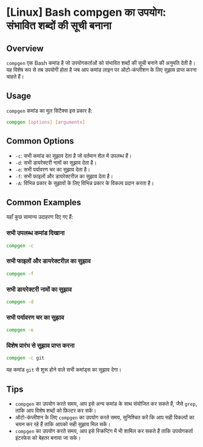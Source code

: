 # [Linux] Bash compgen का उपयोग: संभावित शब्दों की सूची बनाना

## Overview
`compgen` एक Bash कमांड है जो उपयोगकर्ताओं को संभावित शब्दों की सूची बनाने की अनुमति देती है। यह विशेष रूप से तब उपयोगी होता है जब आप कमांड लाइन पर ऑटो-कंप्लीशन के लिए सुझाव प्राप्त करना चाहते हैं।

## Usage
`compgen` कमांड का मूल सिंटैक्स इस प्रकार है:

```bash
compgen [options] [arguments]
```

## Common Options
- `-c`: सभी कमांड का सुझाव देता है जो वर्तमान शेल में उपलब्ध हैं।
- `-d`: सभी डायरेक्टरी नामों का सुझाव देता है।
- `-e`: सभी पर्यावरण चर का सुझाव देता है।
- `-f`: सभी फाइलों और डायरेक्टरीज़ का सुझाव देता है।
- `-A`: विभिन्न प्रकार के सुझावों के लिए विभिन्न प्रकार के विकल्प प्रदान करता है।

## Common Examples
यहाँ कुछ सामान्य उदाहरण दिए गए हैं:

### सभी उपलब्ध कमांड दिखाना
```bash
compgen -c
```

### सभी फाइलों और डायरेक्टरीज़ का सुझाव
```bash
compgen -f
```

### सभी डायरेक्टरी नामों का सुझाव
```bash
compgen -d
```

### सभी पर्यावरण चर का सुझाव
```bash
compgen -e
```

### विशेष प्रारंभ से सुझाव प्राप्त करना
```bash
compgen -c git
```
यह कमांड `git` से शुरू होने वाले सभी कमांड्स का सुझाव देगा।

## Tips
- `compgen` का उपयोग करते समय, आप इसे अन्य कमांड के साथ संयोजित कर सकते हैं, जैसे `grep`, ताकि आप विशेष शब्दों को फ़िल्टर कर सकें।
- ऑटो-कंप्लीशन के लिए `compgen` का उपयोग करते समय, सुनिश्चित करें कि आप सही विकल्पों का चयन कर रहे हैं ताकि आपको सही सुझाव मिल सकें।
- `compgen` का उपयोग करते समय, आप इसे स्क्रिप्टिंग में भी शामिल कर सकते हैं ताकि उपयोगकर्ता इंटरफेस को बेहतर बनाया जा सके।